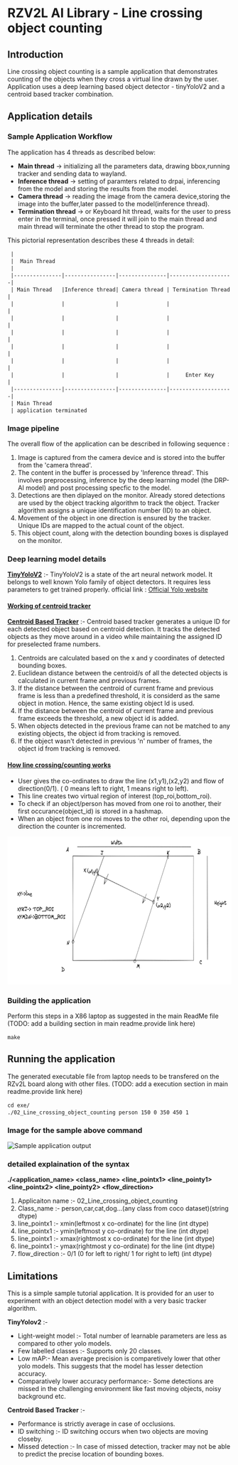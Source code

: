 # RZV2L AI Library - Line crossing object counting

## Introduction
Line crossing object counting is a sample application that demonstrates counting of the objects when they cross a virtual line drawn by the user.
Application uses a deep learning based object detector - tinyYoloV2 and a centroid based tracker combination. 

## Application details

### Sample Application Workflow

The application has 4 threads as described below:
- **Main thread** -> initializing all the parameters data, drawing bbox,running tracker and sending data to wayland.
- **Inference thread** -> setting of paramters related to drpai, inferencing from the model and storing the results from the model.
- **Camera thread** -> reading the image from the camera device,storing the image into the buffer,later passed to the model(inference thread).
- **Termination thread** -> or Keyboard hit thread, waits for the user to press enter in the terminal, once pressed it will join to the main thread and main thread will terminate the other thread to stop the program.

This pictorial representation describes these 4 threads in detail:

     |
     |  Main Thread
     |
     |---------------|----------------|---------------|--------------------|
     | Main Thread   |Inference thread| Camera thread | Termination Thread |
     |               |                |               |                    |
     |               |                |               |                    |
     |               |                |               |                    |
     |               |                |               |                    |
     |               |                |               |                    |
     |               |                |               |     Enter Key      |
     |---------------|----------------|---------------|--------------------|
     | Main Thread
     | application terminated



### Image pipeline
The overall flow of the application can be described in following sequence :
1. Image is captured from the camera device and is stored into the buffer from the 'camera thread'.
2. The content in the buffer is processed by 'Inference thread'. This involves preprocessing, inference by the deep learning model (the DRP-AI model) and post processing specfic to the model.
3. Detections are then diplayed on the monitor. Already stored detections are used by the object tracking algorithm to track the object. Tracker algorithm assigns a unique identification number (ID) to an object.
4. Movement of the object in one direction is ensured by the tracker. Unique IDs are mapped to the actual count of the object. 
5. This object count, along with the detection bounding boxes is displayed on the monitor.

###  Deep learning model details

**<ins>TinyYoloV2</ins>** :- TinyYoloV2 is a state of the art neural network model. It belongs to well known Yolo family of object detectors. It requires less parameters to get  trained properly. official link : [ Official Yolo website](https://pjreddie.com/darknet/yolov2/) 

#### <ins>Working of centroid tracker</ins>
**<ins>Centroid Based Tracker</ins>** :- Centroid based tracker generates a unique ID for each detected object based on centroid detection. It tracks the detected objects as they move around in a video while maintaining the assigned ID for preselected frame numbers.

1. Centroids are calculated based on the x and y coordinates of detected bounding boxes.
2. Euclidean distance between the centroid/s of all the detected objects is calculated in current frame and previous frames.
3. If the distance between the centroid of current frame and previous frame is less than a predefined threshold, it is considerd as the same object in motion. Hence, the same existing object Id is used.
4. If the distance between the centroid of current frame and previous frame exceeds the threshold, a new object id is added.
5. When objects detected in the previous frame can not be matched to any existing objects, the object id from tracking is removed.
6. If the object wasn't detected in previous 'n' number of frames, the object id from tracking is removed.

#### <ins>How line crossing/counting works</ins>

- User gives the co-ordinates to draw the line (x1,y1),(x2,y2) and flow of direction(0/1). ( 0 means left to right, 1 means right to left).
- This line creates two virtual region of interest (top_roi,bottom_roi).
- To check if an object/person has moved from one roi to another, their first occurance(object_id) is stored in a hashmap.
- When an object from one roi moves to the other roi, depending upon the direction the counter is incremented.

<img src="./tracker_ss.png" alt="Sample application output"
     margin-right=10px; 
     width=600px;
     height=334px />

### Building the application
Perform this steps in a X86 laptop as suggested in the main ReadMe file (TODO: add a building section in main readme.provide link here)
~~~ 
make
~~~

## Running the application
The generated executable file from laptop needs to be transfered on the RZv2L board along with other files. (TODO: add a execution section in main readme.provide link here)
~~~ 
cd exe/
./02_Line_crossing_object_counting person 150 0 350 450 1
~~~

### Image for the sample above command

<img src="./Ignitarium_office.png" alt="Sample application output"
     margin-right=10px; 
     width=600px;
     height=334px />

### detailed explaination of the syntax

**./<application_name> <class_name> <line_pointx1> <line_pointy1> <line_pointx2> <line_pointy2> <flow_direction>**

1. Applicaiton name :- 02_Line_crossing_object_counting
2. Class_name :- person,car,cat,dog...(any class from coco dataset)(string dtype)
3. line_pointx1 :- xmin(leftmost x co-ordinate) for the line (int dtype)
4. line_pointx1 :- ymin(leftmost y co-ordinate) for the line (int dtype)
5. line_pointx1 :- xmax(rightmost x co-ordinate) for the line (int dtype)
6. line_pointx1 :- ymax(rightmost y co-ordinate) for the line (int dtype)
7. flow_direction :- 0/1 (0 for left to right/ 1 for right to left) (int dtype)

## Limitations
This is a simple sample tutorial application. It is provided for an user to experiment with an object detection model with a very basic tracker algorithm.
 
**TinyYolov2** :- 
- Light-weight model :- Total number of learnable parameters are less as compared to other yolo models.
- Few labelled classes :- Supports only 20 classes.
- Low mAP:- Mean average precision is comparetively lower that other yolo models. This suggests that the model has lesser detection accuracy.
- Comparatively lower accuracy performance:- Some detections are missed in the challenging environment like fast moving objects, noisy background etc.

**Centroid Based Tracker** :- 
- Performance is strictly average in case of occlusions.
- ID switching :- ID switching occurs when two objects are moving closeby.
- Missed detection :- In case of missed detection, tracker may not be able to predict the precise location of bounding boxes.

